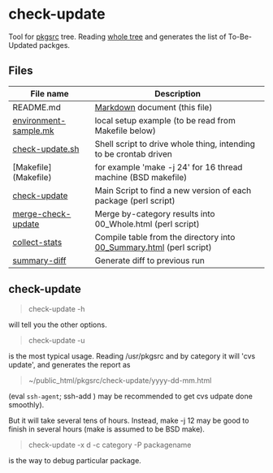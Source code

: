 # check-update

Tool for [pkgsrc](http://www.netbsd.org/docs/software/packages.html)
tree. Reading [whole tree](http://cvsweb.netbsd.org/bsdweb.cgi/pkgsrc/)
and generates the list of To-Be-Updated packges.

## Files

File name  | Description
---------- | -------------
README.md	      |   [Markdown](https://help.github.com/articles/markdown-basics/) document  (this file)
[environment-sample.mk](environment-sample.mk) |  local setup example (to be read from Makefile below)
[check-update.sh](check-update.sh)| Shell script to drive whole thing, intending to be crontab driven								 
[Makefile]          (Makefile)           |   for example 'make -j 24' for 16 thread machine (BSD makefile)
[check-update](check-update)             | Main Script to find a new version of each package  (perl script) 
[merge-check-update](merge-check-update) | Merge by-category results into 00_Whole.html  (perl script) 
[collect-stats](collect-stats)	         | Compile table from the directory into [00_Summary.html](http://www.ki.nu/~makoto/pkgsrc/check-update/00_Summary.html)  (perl script) 
[summary-diff](summary-diff)             | Generate diff to previous run
## check-update
>  check-update -h

will tell you the other options.

>  check-update -u

is the most typical usage. Reading /usr/pkgsrc and by category
it will 'cvs update', and generates the report as

>  ~/public_html/pkgsrc/check-update/yyyy-dd-mm.html

(eval `ssh-agent`; ssh-add ) may be recommended to get
cvs udpate done smoothly).

But it will take several tens of hours.
Instead, make -j 12 may be good to finish in several hours
(make is assumed to be BSD make).

>  check-update -x d -c category -P packagename

is the way to debug particular package.
